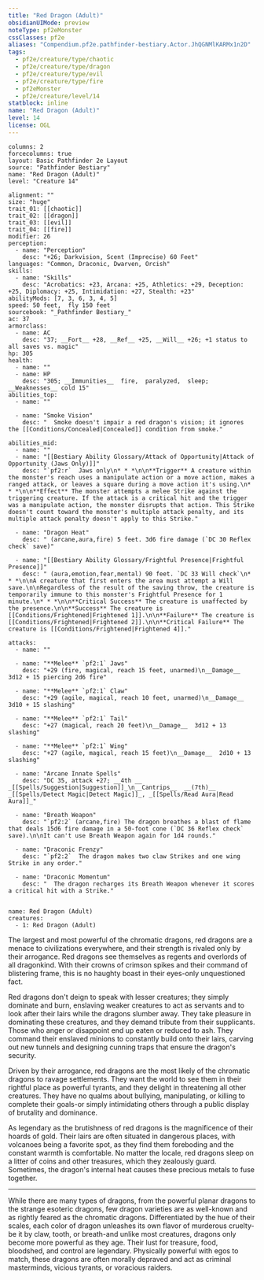 ```yaml
---
title: "Red Dragon (Adult)"
obsidianUIMode: preview
noteType: pf2eMonster
cssClasses: pf2e
aliases: "Compendium.pf2e.pathfinder-bestiary.Actor.JhQGNMlKARMx1n2D" 
tags:
  - pf2e/creature/type/chaotic
  - pf2e/creature/type/dragon
  - pf2e/creature/type/evil
  - pf2e/creature/type/fire
  - pf2eMonster
  - pf2e/creature/level/14
statblock: inline
name: "Red Dragon (Adult)"
level: 14
license: OGL
---
```


```statblock
columns: 2
forcecolumns: true
layout: Basic Pathfinder 2e Layout
source: "Pathfinder Bestiary"
name: "Red Dragon (Adult)"
level: "Creature 14"

alignment: ""
size: "huge"
trait_01: [[chaotic]]
trait_02: [[dragon]]
trait_03: [[evil]]
trait_04: [[fire]]
modifier: 26
perception:
  - name: "Perception"
    desc: "+26; Darkvision, Scent (Imprecise) 60 Feet"
languages: "Common, Draconic, Dwarven, Orcish"
skills:
  - name: "Skills"
    desc: "Acrobatics: +23, Arcana: +25, Athletics: +29, Deception: +25, Diplomacy: +25, Intimidation: +27, Stealth: +23"
abilityMods: [7, 3, 6, 3, 4, 5]
speed: 50 feet,  fly 150 feet
sourcebook: "_Pathfinder Bestiary_"
ac: 37
armorclass:
  - name: AC
    desc: "37; __Fort__ +28, __Ref__ +25, __Will__ +26; +1 status to all saves vs. magic"
hp: 305
health:
  - name: ""
  - name: HP
    desc: "305; __Immunities__  fire,  paralyzed,  sleep; __Weaknesses__ cold 15"
abilities_top:
  - name: ""

  - name: "Smoke Vision"
    desc: "  Smoke doesn't impair a red dragon's vision; it ignores the [[Conditions/Concealed|Concealed]] condition from smoke."

abilities_mid:
  - name: ""
  - name: "[[Bestiary Ability Glossary/Attack of Opportunity|Attack of Opportunity (Jaws Only)]]"
    desc: "`pf2:r`  Jaws only\n* * *\n\n**Trigger** A creature within the monster's reach uses a manipulate action or a move action, makes a ranged attack, or leaves a square during a move action it's using.\n* * *\n\n**Effect** The monster attempts a melee Strike against the triggering creature. If the attack is a critical hit and the trigger was a manipulate action, the monster disrupts that action. This Strike doesn't count toward the monster's multiple attack penalty, and its multiple attack penalty doesn't apply to this Strike."

  - name: "Dragon Heat"
    desc: " (arcane,aura,fire) 5 feet. 3d6 fire damage (`DC 30 Reflex check` save)"

  - name: "[[Bestiary Ability Glossary/Frightful Presence|Frightful Presence]]"
    desc: " (aura,emotion,fear,mental) 90 feet. `DC 33 Will check`\n* * *\n\nA creature that first enters the area must attempt a Will save.\n\nRegardless of the result of the saving throw, the creature is temporarily immune to this monster's Frightful Presence for 1 minute.\n* * *\n\n**Critical Success** The creature is unaffected by the presence.\n\n**Success** The creature is [[Conditions/Frightened|Frightened 1]].\n\n**Failure** The creature is [[Conditions/Frightened|Frightened 2]].\n\n**Critical Failure** The creature is [[Conditions/Frightened|Frightened 4]]."

attacks:
  - name: ""

  - name: "**Melee** `pf2:1` Jaws"
    desc: "+29 (fire, magical, reach 15 feet, unarmed)\n__Damage__  3d12 + 15 piercing 2d6 fire"

  - name: "**Melee** `pf2:1` Claw"
    desc: "+29 (agile, magical, reach 10 feet, unarmed)\n__Damage__  3d10 + 15 slashing"

  - name: "**Melee** `pf2:1` Tail"
    desc: "+27 (magical, reach 20 feet)\n__Damage__  3d12 + 13 slashing"

  - name: "**Melee** `pf2:1` Wing"
    desc: "+27 (agile, magical, reach 15 feet)\n__Damage__  2d10 + 13 slashing"

  - name: "Arcane Innate Spells"
    desc: "DC 35, attack +27; __4th __  _[[Spells/Suggestion|Suggestion]]_\n__Cantrips__  __(7th)__ _[[Spells/Detect Magic|Detect Magic]]_, _[[Spells/Read Aura|Read Aura]]_"

  - name: "Breath Weapon"
    desc: "`pf2:2` (arcane,fire) The dragon breathes a blast of flame that deals 15d6 fire damage in a 50-foot cone (`DC 36 Reflex check` save).\n\nIt can't use Breath Weapon again for 1d4 rounds."

  - name: "Draconic Frenzy"
    desc: "`pf2:2`  The dragon makes two claw Strikes and one wing Strike in any order."

  - name: "Draconic Momentum"
    desc: "  The dragon recharges its Breath Weapon whenever it scores a critical hit with a Strike."
 
```

```encounter-table
name: Red Dragon (Adult)
creatures:
  - 1: Red Dragon (Adult)
```



The largest and most powerful of the chromatic dragons, red dragons are a menace to civilizations everywhere, and their strength is rivaled only by their arrogance. Red dragons see themselves as regents and overlords of all dragonkind. With their crowns of crimson spikes and their command of blistering frame, this is no haughty boast in their eyes-only unquestioned fact.

Red dragons don't deign to speak with lesser creatures; they simply dominate and burn, enslaving weaker creatures to act as servants and to look after their lairs while the dragons slumber away. They take pleasure in dominating these creatures, and they demand tribute from their supplicants. Those who anger or disappoint end up eaten or reduced to ash. They command their enslaved minions to constantly build onto their lairs, carving out new tunnels and designing cunning traps that ensure the dragon's security.

Driven by their arrogance, red dragons are the most likely of the chromatic dragons to ravage settlements. They want the world to see them in their rightful place as powerful tyrants, and they delight in threatening all other creatures. They have no qualms about bullying, manipulating, or killing to complete their goals-or simply intimidating others through a public display of brutality and dominance.

As legendary as the brutishness of red dragons is the magnificence of their hoards of gold. Their lairs are often situated in dangerous places, with volcanoes being a favorite spot, as they find them foreboding and the constant warmth is comfortable. No matter the locale, red dragons sleep on a litter of coins and other treasures, which they zealously guard. Sometimes, the dragon's internal heat causes these precious metals to fuse together.

* * *

While there are many types of dragons, from the powerful planar dragons to the strange esoteric dragons, few dragon varieties are as well-known and as rightly feared as the chromatic dragons. Differentiated by the hue of their scales, each color of dragon unleashes its own flavor of murderous cruelty-be it by claw, tooth, or breath-and unlike most creatures, dragons only become more powerful as they age. Their lust for treasure, food, bloodshed, and control are legendary. Physically powerful with egos to match, these dragons are often morally depraved and act as criminal masterminds, vicious tyrants, or voracious raiders.
